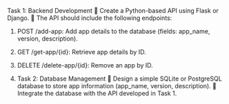 Task 1: Backend Development

Create a Python-based API using Flask or Django.

The API should include the following endpoints:
1. POST /add-app: Add app details to the database (fields: app_name, version, description).
2. GET /get-app/{id}: Retrieve app details by ID.
3. DELETE /delete-app/{id}: Remove an app by ID.

4. Task 2: Database Management

Design a simple SQLite or PostgreSQL database to store app information (app_name, version, description).

Integrate the database with the API developed in Task 1.

